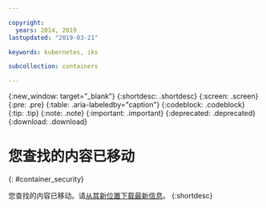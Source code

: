 ```yaml
---

copyright:
  years: 2014, 2019
lastupdated: "2019-03-21"

keywords: kubernetes, iks

subcollection: containers

---
```


{:new_window: target="_blank"}
{:shortdesc: .shortdesc}
{:screen: .screen}
{:pre: .pre}
{:table: .aria-labeledby="caption"}
{:codeblock: .codeblock}
{:tip: .tip}
{:note: .note}
{:important: .important}
{:deprecated: .deprecated}
{:download: .download}



# 您查找的内容已移动
{: #container_security}

您查找的内容已移动。请<a href="https://github.com/IBM-Bluemix-Docs/containers/raw/master/Running_single_and_scalable_containers_in_IBM_Cloud_Container_Service.zip">从其新位置下载最新信息</a>。
{:shortdesc}
